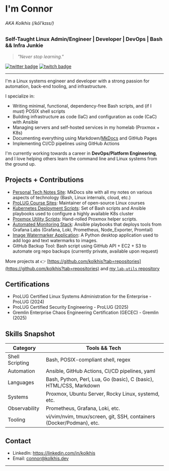 # I'm Connor
###### AKA Kolkhis (/kōl'kɪss/)  
### Self-Taught Linux Admin/Engineer | Developer | DevOps | Bash && Infra Junkie

> *"Never stop learning."*

[![twitter badge](https://img.shields.io/badge/Twitter-blue?style=for-the-badge&logo=twitter&logoColor=white)](https://twitter.com/null_kol)
[![twitch badge](https://img.shields.io/badge/Twitch-purple?style=for-the-badge&logo=twitch&logoColor=white)](https://twitch.tv/kolkhis)  

---

I'm a Linux systems engineer and developer with a strong passion for
automation, back-end tooling, and infrastructure.  

I specialize in:

- Writing minimal, functional, dependency-free Bash scripts, and (if I must) POSIX 
  shell scripts  
- Building infrastructure as code (IaC) and configuration as code (CaC) with Ansible
- Managing servers and self-hosted services in my homelab (Proxmox + K8s)
- Documenting everything using Markdown/[MkDocs](https://notes.kolkhis.dev) and GitHub Pages  
- Implementing CI/CD pipelines using GitHub Actions

I'm currently working towards a career in **DevOps/Platform Engineering**, and I love
helping others learn the command line and Linux systems from the ground up.  


## Projects + Contributions

- [Personal Tech Notes Site](https://github.com/kolkhis/tech-notes): MkDocs site with all my notes on various aspects of technology (Bash, Linux internals, cloud, etc.) 
- [ProLUG Course Sites](https://github.com/ProfessionalLinuxUsersGroup/course-books): Maintainer of open-source Linux courses  
- [Kubernetes Deployment Scripts](https://github.com/kolkhis/scripts-playbooks/tree/main/k8s-setup): Set of Bash scripts and Ansible playbooks used to configure a highly available K8s cluster  
- [Proxmox Utility Scripts](https://github.com/kolkhis/lab-utils/tree/main/pve): Hand-rolled Proxmox helper scripts.  
- [Automated Monitoring Stack](https://github.com/kolkhis/scripts-playbooks/tree/main/monitoring): Ansible playbooks that deploys tools from Grafana Labs (Grafana, Loki, Prometheus, Node_Exporter, Promtail)
- [Image Watermarker Application](https://github.com/kolkhis/image_watermarker): A Python desktop application used to add logo and text watermarks to images.
- GitHub Backup Tool: Bash script using GitHub API + EC2 + S3 to automate org repo backups (currently private, available upon request)

More projects at 👉 [https://github.com/kolkhis?tab=repositories](https://github.com/kolkhis?tab=repositories) and [my `lab-utils` repository](https://github.com/kolkhis/lab-utils)  

## Certifications

- ProLUG Certified Linux Systems Administration for the Enterprise - ProLUG (2024)
- ProLUG Certified Security Engineering - ProLUG (2025)
- Gremlin Enterprise Chaos Engineering Certification (GECEC) - Gremlin (2025)

## Skills Snapshot

| Category | Tools && Tech
|----------|--------------
| Shell Scripting   | Bash, POSIX-compliant shell, regex
| Automation        | Ansible, GitHub Actions, CI/CD pipelines, yaml
| Languages         | Bash, Python, Perl, Lua, Go (basic), C (basic), HTML/CSS, Markdown
| Systems           | Proxmox, Ubuntu Server, Rocky Linux, systemd, etc.
| Observability     | Prometheus, Grafana, Loki, etc.
| Tooling           | vi/vim/nvim, tmux/screen, git, SSH, containers (Docker/Podman), etc.

## Contact

- LinkedIn: <https://linkedin.com/in/kolkhis>
- Email: [connor@kolkhis.dev](mailto:connor@kolkhis.dev)

---
